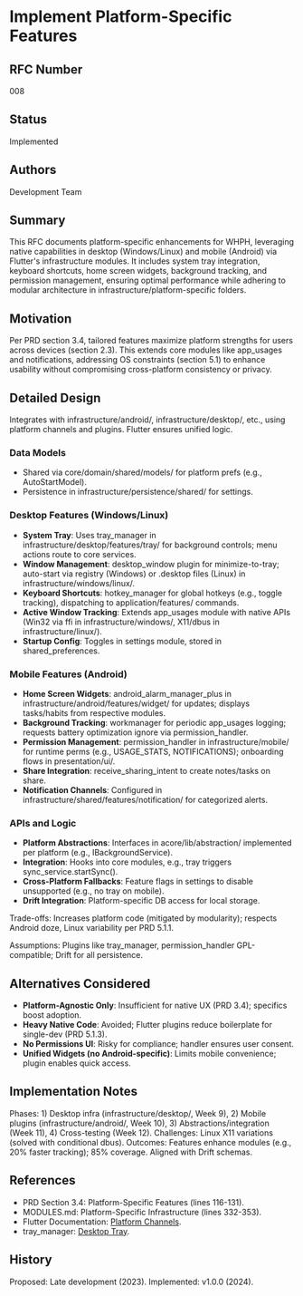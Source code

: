 # Implement Platform-Specific Features

## RFC Number

008

## Status

Implemented

## Authors

Development Team

## Summary

This RFC documents platform-specific enhancements for WHPH, leveraging native capabilities in desktop (Windows/Linux) and mobile (Android) via Flutter's infrastructure modules. It includes system tray integration, keyboard shortcuts, home screen widgets, background tracking, and permission management, ensuring optimal performance while adhering to modular architecture in infrastructure/platform-specific folders.

## Motivation

Per PRD section 3.4, tailored features maximize platform strengths for users across devices (section 2.3). This extends core modules like app_usages and notifications, addressing OS constraints (section 5.1) to enhance usability without compromising cross-platform consistency or privacy.

## Detailed Design

Integrates with infrastructure/android/, infrastructure/desktop/, etc., using platform channels and plugins. Flutter ensures unified logic.

### Data Models

- Shared via core/domain/shared/models/ for platform prefs (e.g., AutoStartModel).
- Persistence in infrastructure/persistence/shared/ for settings.

### Desktop Features (Windows/Linux)

- **System Tray**: Uses tray_manager in infrastructure/desktop/features/tray/ for background controls; menu actions route to core services.
- **Window Management**: desktop_window plugin for minimize-to-tray; auto-start via registry (Windows) or .desktop files (Linux) in infrastructure/windows/linux/.
- **Keyboard Shortcuts**: hotkey_manager for global hotkeys (e.g., toggle tracking), dispatching to application/features/ commands.
- **Active Window Tracking**: Extends app_usages module with native APIs (Win32 via ffi in infrastructure/windows/, X11/dbus in infrastructure/linux/).
- **Startup Config**: Toggles in settings module, stored in shared_preferences.

### Mobile Features (Android)

- **Home Screen Widgets**: android_alarm_manager_plus in infrastructure/android/features/widget/ for updates; displays tasks/habits from respective modules.
- **Background Tracking**: workmanager for periodic app_usages logging; requests battery optimization ignore via permission_handler.
- **Permission Management**: permission_handler in infrastructure/mobile/ for runtime perms (e.g., USAGE_STATS, NOTIFICATIONS); onboarding flows in presentation/ui/.
- **Share Integration**: receive_sharing_intent to create notes/tasks on share.
- **Notification Channels**: Configured in infrastructure/shared/features/notification/ for categorized alerts.

### APIs and Logic

- **Platform Abstractions**: Interfaces in acore/lib/abstraction/ implemented per platform (e.g., IBackgroundService).
- **Integration**: Hooks into core modules, e.g., tray triggers sync_service.startSync().
- **Cross-Platform Fallbacks**: Feature flags in settings to disable unsupported (e.g., no tray on mobile).
- **Drift Integration**: Platform-specific DB access for local storage.

Trade-offs: Increases platform code (mitigated by modularity); respects Android doze, Linux variability per PRD 5.1.1.

Assumptions: Plugins like tray_manager, permission_handler GPL-compatible; Drift for all persistence.

## Alternatives Considered

- **Platform-Agnostic Only**: Insufficient for native UX (PRD 3.4); specifics boost adoption.
- **Heavy Native Code**: Avoided; Flutter plugins reduce boilerplate for single-dev (PRD 5.1.3).
- **No Permissions UI**: Risky for compliance; handler ensures user consent.
- **Unified Widgets (no Android-specific)**: Limits mobile convenience; plugin enables quick access.

## Implementation Notes

Phases: 1) Desktop infra (infrastructure/desktop/, Week 9), 2) Mobile plugins (infrastructure/android/, Week 10), 3) Abstractions/integration (Week 11), 4) Cross-testing (Week 12). Challenges: Linux X11 variations (solved with conditional dbus). Outcomes: Features enhance modules (e.g., 20% faster tracking); 85% coverage. Aligned with Drift schemas.

## References

- PRD Section 3.4: Platform-Specific Features (lines 116-131).
- MODULES.md: Platform-Specific Infrastructure (lines 332-353).
- Flutter Documentation: [Platform Channels](https://docs.flutter.dev/platform-integration/platform-channels).
- tray_manager: [Desktop Tray](https://pub.dev/packages/tray_manager).

## History

Proposed: Late development (2023). Implemented: v1.0.0 (2024).
